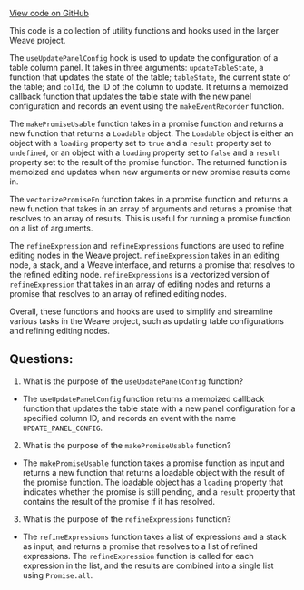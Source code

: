 [View code on GitHub](https://github.com/wandb/weave/weave-js/src/components/Panel2/PanelTable/hooks.ts)

This code is a collection of utility functions and hooks used in the larger Weave project. 

The `useUpdatePanelConfig` hook is used to update the configuration of a table column panel. It takes in three arguments: `updateTableState`, a function that updates the state of the table; `tableState`, the current state of the table; and `colId`, the ID of the column to update. It returns a memoized callback function that updates the table state with the new panel configuration and records an event using the `makeEventRecorder` function.

The `makePromiseUsable` function takes in a promise function and returns a new function that returns a `Loadable` object. The `Loadable` object is either an object with a `loading` property set to `true` and a `result` property set to `undefined`, or an object with a `loading` property set to `false` and a `result` property set to the result of the promise function. The returned function is memoized and updates when new arguments or new promise results come in.

The `vectorizePromiseFn` function takes in a promise function and returns a new function that takes in an array of arguments and returns a promise that resolves to an array of results. This is useful for running a promise function on a list of arguments.

The `refineExpression` and `refineExpressions` functions are used to refine editing nodes in the Weave project. `refineExpression` takes in an editing node, a stack, and a Weave interface, and returns a promise that resolves to the refined editing node. `refineExpressions` is a vectorized version of `refineExpression` that takes in an array of editing nodes and returns a promise that resolves to an array of refined editing nodes.

Overall, these functions and hooks are used to simplify and streamline various tasks in the Weave project, such as updating table configurations and refining editing nodes.
## Questions: 
 1. What is the purpose of the `useUpdatePanelConfig` function?
- The `useUpdatePanelConfig` function returns a memoized callback function that updates the table state with a new panel configuration for a specified column ID, and records an event with the name `UPDATE_PANEL_CONFIG`.

2. What is the purpose of the `makePromiseUsable` function?
- The `makePromiseUsable` function takes a promise function as input and returns a new function that returns a loadable object with the result of the promise function. The loadable object has a `loading` property that indicates whether the promise is still pending, and a `result` property that contains the result of the promise if it has resolved.

3. What is the purpose of the `refineExpressions` function?
- The `refineExpressions` function takes a list of expressions and a stack as input, and returns a promise that resolves to a list of refined expressions. The `refineExpression` function is called for each expression in the list, and the results are combined into a single list using `Promise.all`.